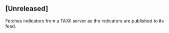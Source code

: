## [Unreleased]
Fetches indicators from a TAXII server as the indicators are published to its feed. 
